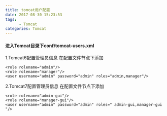 ```yaml
---
title: tomcat用户配置
date: 2017-08-30 15:23:53
tags:
      - Tomcat
categories: Tomcat
---
```

####  进入Tomcat目录下conf/tomcat-users.xml
  1.Tomcat6配置管理员信息
  在配置文件<tomcat-users>节点下添加
  ```
  <role rolename="admin"/>
  <role rolename="manager"/>
  <user username="admin" password="admin" roles="admin,manager"/>
  ```

  2.Tomcat7配置管理员信息
  在配置文件<tomcat-users>节点下添加
  ```
  <role rolename="admin-gui"/>
  <role rolename="manager-gui"/>
  <user username="admin" password="admin" roles=" admin-gui,manager-gui "/>
  ```
